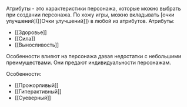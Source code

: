 Атрибуты - это характеристики персонажа, которые можно выбрать при создании персонажа. По хожу игры, можно вкладывать [очки улучшений]([[Очки улучшений]]) в любой из атрибутов. 
Атрибуты:
- [[Здоровье]]
- [[Сила]]
- [[Выносливость]]

Особенности влияют на персонажа давая недостатки с небольшими преимуществами. Они предают индивидуальности персонажам.

Особенности:
- [[Прожорливый]]
- [[Гиперактивный]]
- [[Суеверный]]

